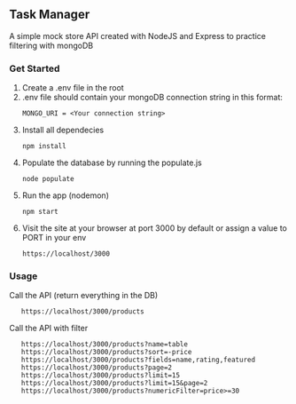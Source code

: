 ## Task Manager
A simple mock store API created with NodeJS and Express to practice filtering with mongoDB

### Get Started
1. Create a .env file in the root
2. .env file should contain your mongoDB connection string in this format:
   ```
   MONGO_URI = <Your connection string>
   ```
3. Install all dependecies
   ```
   npm install
   ```
4. Populate the database by running the populate.js
   ```
   node populate
   ```
5. Run the app (nodemon)
    ```
    npm start
    ```
6. Visit the site at your browser at port 3000 by default or assign a value to PORT in your env
   ```
   https://localhost/3000
   ```

### Usage
Call the API (return everything in the DB)
   ```
      https://localhost/3000/products
   ```

Call the API with filter
   ```
      https://localhost/3000/products?name=table
      https://localhost/3000/products?sort=-price
      https://localhost/3000/products?fields=name,rating,featured
      https://localhost/3000/products?page=2
      https://localhost/3000/products?limit=15
      https://localhost/3000/products?limit=15&page=2
      https://localhost/3000/products?numericFilter=price>=30
   ```